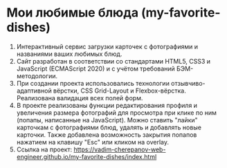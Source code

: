 # Мои любимые блюда (my-favorite-dishes)
1. Интерактивный сервис загрузки карточек с фотографиями и названиями ваших любимых блюд.
2. Сайт разработан в соответствии со стандартами HTML5, CSS3 и JavaScript (ECMAScript 2020) и с учётом требований БЭМ-методологии.
3. При создании проекта использовались технологии отзывчиво-адаптивной вёрстки, CSS Grid-Layout и Flexbox-вёрстка. Реализована валидация всех полей форм.
4. В проекте реализованы функции редактирования профиля и увеличения размера фотографий для просмотра при клике по ним (попапы, написанные на JavaScript). Можно ставить "лайки" карточкам с фотографиями блюд, удалять и добавлять новые карточки. Также добавлена возможность закрытия попапов нажатием на клавишу "Esc" или кликом на overlay.
5. Ссылка на проект: https://vadim-cherepanov-web-engineer.github.io/my-favorite-dishes/index.html